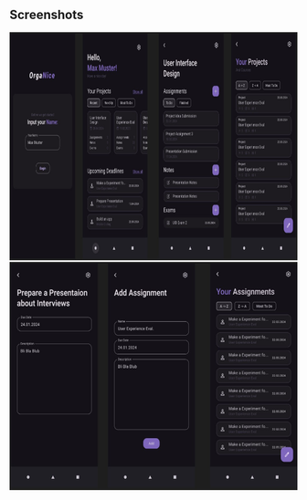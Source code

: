 ## Screenshots

<p align="center">
  <img src="assets/screenshots/Screenshot01.jpg" alt="Screen01" height="400"> <br>
  <img src="assets/screenshots/Screenshot02.jpg" alt="Screen02" height="400">
</p>

